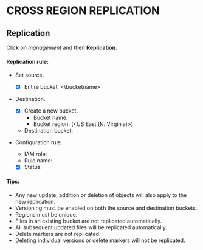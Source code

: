 # CROSS REGION REPLICATION
## Replication

Click on *management* and then **Replication**.

#### Replication rule:

- Set source.
	- [x] Entire bucket. <\bucketname>

- Destination.
	- [x] Create a new bucket.
		- Bucket name: <bucketname>
		- Bucket region: <bucketregion> (<US East (N. Virginia)>)
	- Destination bucket: <destinationbucketname>

- Configuration rule.
	- IAM role: <newrole>
	- Rule name: <rolename>
	- [x] Status.

#### Tips:

- Any new update, addition or deletion of objects will also apply to the new replication.
- Versioning must be enabled on both the source and destination buckets.
- Regions must be unique.
- Files in an existing bucket are not replicated automatically.
- All subsequent updated files will be replicated automatically.
- Delete markers are not replicated.
- Deleting individual versions or delete markers will not be replicated.